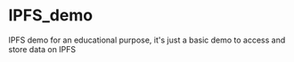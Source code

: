 # IPFS_demo
IPFS demo for an educational purpose, it's just a basic demo to access and store data on IPFS
